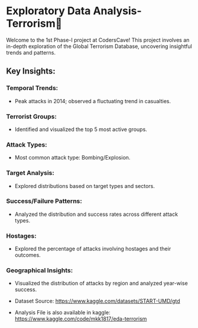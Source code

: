 # Exploratory Data Analysis- Terrorism🚀

Welcome to the 1st Phase-I project at CodersCave! This project involves an in-depth exploration of the Global Terrorism Database, uncovering insightful trends and patterns.

## Key Insights:

### Temporal Trends:
- Peak attacks in 2014; observed a fluctuating trend in casualties.

### Terrorist Groups:
- Identified and visualized the top 5 most active groups.

### Attack Types:
- Most common attack type: Bombing/Explosion.

### Target Analysis:
- Explored distributions based on target types and sectors.

### Success/Failure Patterns:
- Analyzed the distribution and success rates across different attack types.

### Hostages:
- Explored the percentage of attacks involving hostages and their outcomes.

### Geographical Insights:
- Visualized the distribution of attacks by region and analyzed year-wise success.

- Dataset Source: https://www.kaggle.com/datasets/START-UMD/gtd

- Analysis File is also available in kaggle: https://www.kaggle.com/code/mkk1817/eda-terrorism
